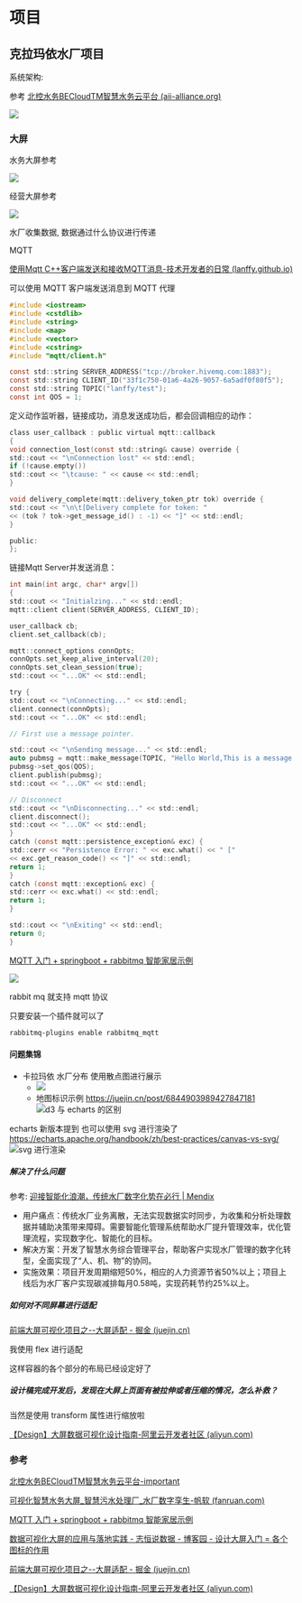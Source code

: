 # 项目

## 克拉玛依水厂项目

系统架构:

参考 [北控水务BECloudTM智慧水务云平台 (aii-alliance.org)](https://www.aii-alliance.org/resource/c334/n1385.html)

![](https://raw.githubusercontent.com/HongXiaoHong/images/main/picture/msedge_taqRI9ORkc.png)

### 大屏

水务大屏参考

![](https://raw.githubusercontent.com/HongXiaoHong/images/main/picture/%25E6%2599%25BA%25E6%2585%25A7%25E6%25B0%25B4%25E5%258A%25A1%25E7%25AE%25A1%25E7%2590%2586%25E5%25A4%25A7%25E5%25B1%258F-4.gif)

经营大屏参考

![](https://raw.githubusercontent.com/HongXiaoHong/images/main/picture/%25E6%25B0%25B4%25E5%258E%2582%25E7%25BB%258F%25E8%2590%25A5%25E7%25AE%25A1%25E7%2590%2586%25E5%25A4%25A7%25E5%25B1%258F.gif)

水厂收集数据, 数据通过什么协议进行传递

MQTT

[使用Mqtt C++客户端发送和接收MQTT消息-技术开发者的日常 (lanffy.github.io)](https://lanffy.github.io/2020/05/18/SentReceiveMQTTMessageInC++)

可以使用 MQTT 客户端发送消息到 MQTT 代理

```c
#include <iostream>
#include <cstdlib>
#include <string>
#include <map>
#include <vector>
#include <cstring>
#include "mqtt/client.h"

const std::string SERVER_ADDRESS("tcp://broker.hivemq.com:1883");
const std::string CLIENT_ID("33f1c750-01a6-4a26-9057-6a5adf0f80f5");
const std::string TOPIC("lanffy/test");
const int QOS = 1;
```

定义动作监听器，链接成功，消息发送成功后，都会回调相应的动作：

```c
class user_callback : public virtual mqtt::callback
{
void connection_lost(const std::string& cause) override {
std::cout << "\nConnection lost" << std::endl;
if (!cause.empty())
std::cout << "\tcause: " << cause << std::endl;
}

void delivery_complete(mqtt::delivery_token_ptr tok) override {
std::cout << "\n\t[Delivery complete for token: "
<< (tok ? tok->get_message_id() : -1) << "]" << std::endl;
}

public:
};
```

链接Mqtt Server并发送消息：    

```c
int main(int argc, char* argv[])
{
std::cout << "Initialzing..." << std::endl;
mqtt::client client(SERVER_ADDRESS, CLIENT_ID);

user_callback cb;
client.set_callback(cb);

mqtt::connect_options connOpts;
connOpts.set_keep_alive_interval(20);
connOpts.set_clean_session(true);
std::cout << "...OK" << std::endl;

try {
std::cout << "\nConnecting..." << std::endl;
client.connect(connOpts);
std::cout << "...OK" << std::endl;

// First use a message pointer.

std::cout << "\nSending message..." << std::endl;
auto pubmsg = mqtt::make_message(TOPIC, "Hello World,This is a message...");
pubmsg->set_qos(QOS);
client.publish(pubmsg);
std::cout << "...OK" << std::endl;

// Disconnect
std::cout << "\nDisconnecting..." << std::endl;
client.disconnect();
std::cout << "...OK" << std::endl;
}
catch (const mqtt::persistence_exception& exc) {
std::cerr << "Persistence Error: " << exc.what() << " ["
<< exc.get_reason_code() << "]" << std::endl;
return 1;
}
catch (const mqtt::exception& exc) {
std::cerr << exc.what() << std::endl;
return 1;
}

std::cout << "\nExiting" << std::endl;
return 0;
}
```

[MQTT 入门 + springboot + rabbitmq 智能家居示例](https://mp.weixin.qq.com/s/udFE6k9pPetIWsa6KeErrA?utm_source=pocket_saves)

![](https://raw.githubusercontent.com/HongXiaoHong/images/main/picture/msedge_DzqL9E90sB.png)

rabbit mq 就支持 mqtt 协议

只要安装一个插件就可以了

```bash
rabbitmq-plugins enable rabbitmq_mqtt
```

#### 问题集锦

- 卡拉玛依 水厂分布 使用散点图进行展示  
  - ![](https://raw.githubusercontent.com/HongXiaoHong/images/main/picture/msedge_NZ6OvrICCF.png)  
  - 地图标识示例 https://juejin.cn/post/6844903989427847181    
    ![d3 与 echarts 的区别](https://raw.githubusercontent.com/HongXiaoHong/images/main/picture/5avjCw6l3G.png)  

echarts 新版本提到 也可以使用 svg 进行渲染了  
https://echarts.apache.org/handbook/zh/best-practices/canvas-vs-svg/  
![svg 进行渲染](https://raw.githubusercontent.com/HongXiaoHong/images/main/picture/msedge_UuqX4nrrR3.png)

##### 解决了什么问题

参考: [迎接智能化浪潮，传统水厂数字化势在必行 | Mendix](https://www.mendix.com/zh-hans/customer-stories/%E8%BF%8E%E6%8E%A5%E6%99%BA%E8%83%BD%E5%8C%96%E6%B5%AA%E6%BD%AE%EF%BC%8C%E4%BC%A0%E7%BB%9F%E6%B0%B4%E5%8E%82%E6%95%B0%E5%AD%97%E5%8C%96%E5%8A%BF%E5%9C%A8%E5%BF%85%E8%A1%8C/)

- 用户痛点：传统水厂业务离散，无法实现数据实时同步，为收集和分析处理数据并辅助决策带来障碍。需要智能化管理系统帮助水厂提升管理效率，优化管理流程，实现数字化、智能化的目标。
- 解决方案：开发了智慧水务综合管理平台，帮助客户实现水厂管理的数字化转型，全面实现了“人、机、物”的协同。
- 实施效果：项目开发周期缩短50%，相应的人力资源节省50%以上；项目上线后为水厂客户实现碳减排每月0.58吨，实现药耗节约25%以上。

##### 如何对不同屏幕进行适配

[前端大屏可视化项目之--大屏适配 - 掘金 (juejin.cn)](https://juejin.cn/post/7241554408960704549#heading-10)

我使用 flex 进行适配

这样容器的各个部分的布局已经设定好了

##### 设计稿完成开发后，发现在大屏上页面有被拉伸或者压缩的情况，怎么补救？

当然是使用 transform 属性进行缩放啦

[【Design】大屏数据可视化设计指南-阿里云开发者社区 (aliyun.com)](https://developer.aliyun.com/article/940561#slide-22)

### 参考

[北控水务BECloudTM智慧水务云平台-important](https://www.aii-alliance.org/resource/c334/n1385.html)

[可视化智慧水务大屏_智慧污水处理厂_水厂数字孪生-帆软 (fanruan.com)](https://www.fanruan.com/bw/dzdkd)

[MQTT 入门 + springboot + rabbitmq 智能家居示例](https://mp.weixin.qq.com/s/udFE6k9pPetIWsa6KeErrA?utm_source=pocket_saves)

[数据可视化大屏的应用与落地实践 - 志恒说数据 - 博客园 - 设计大屏入门 = 各个图标的作用](https://www.cnblogs.com/luozhiheng/p/15649421.html)

[前端大屏可视化项目之--大屏适配 - 掘金 (juejin.cn)](https://juejin.cn/post/7241554408960704549#heading-10)

[【Design】大屏数据可视化设计指南-阿里云开发者社区 (aliyun.com)](https://developer.aliyun.com/article/940561#slide-22)
